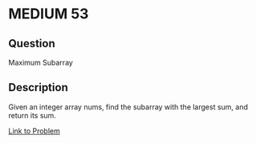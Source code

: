 # MEDIUM 53

## Question
Maximum Subarray

## Description
Given an integer array nums, find the subarray with the largest sum, and return its sum.

[Link to Problem](https://leetcode.com/problems/maximum-subarray/)

